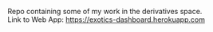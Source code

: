 Repo containing some of my work in the derivatives space.<br/>
Link to Web App: https://exotics-dashboard.herokuapp.com